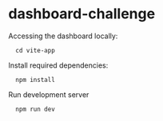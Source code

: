 # dashboard-challenge

Accessing the dashboard locally: 
```
  cd vite-app
```

Install required dependencies: 
```
  npm install
```

Run development server 
```
  npm run dev
```
